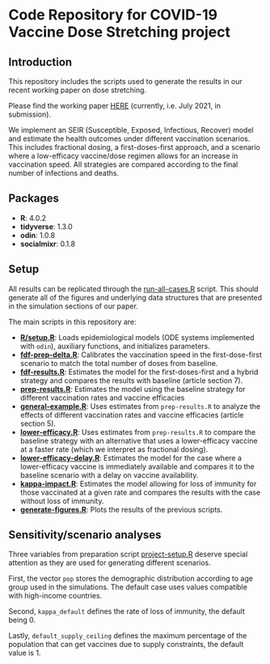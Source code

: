 # Code Repository for COVID-19 Vaccine Dose Stretching project

## Introduction

This repository includes the scripts used to generate the results in our recent working paper on dose stretching.

Please find the working paper [HERE](https://bfi.uchicago.edu/working-paper/2021-68/) (currently, i.e. July 2021, in submission).

We implement an SEIR (Susceptible, Exposed, Infectious, Recover) model and estimate the health outcomes under different vaccination scenarios. This includes fractional dosing, a first-doses-first approach, and a scenario where a low-efficacy vaccine/dose regimen allows for an increase in vaccination speed. All strategies are compared according to the final number of infections and deaths.

## Packages

* **R**: 4.0.2
* **tidyverse**: 1.3.0
* **odin**: 1.0.8
* **socialmixr**: 0.1.8



## Setup

All results can be replicated through the [run-all-cases.R](run-all-cases.R) script. This should generate all of the figures and underlying data structures that are presented in the simulation sections of our paper.

The main scripts in this repository are: 

* **[R/setup.R](R/setup.R)**: Loads epidemiological models (ODE systems implemented with `odin`), auxiliary functions, and initializes parameters.
* **[fdf-prep-delta.R](cases/fdf-prep-delta.R)**: Calibrates the vaccination speed in the first-dose-first scenario to match the total number of doses from baseline.
* **[fdf-results.R](cases/fdf-results.R)**: Estimates the model for the first-doses-first and a hybrid strategy and compares the results with baseline (article section 7).
* **[prep-results.R](cases/prep-results.R)**: Estimates the model using the baseline strategy for different vaccination rates and vaccine efficacies
* **[general-example.R](cases/general-example.R)**: Uses estimates from `prep-results.R` to analyze the effects of different vaccination rates and vaccine efficacies (article section 5).
* **[lower-efficacy.R](cases/lower-efficacy.R)**: Uses estimates from `prep-results.R` to compare the baseline strategy with an alternative that uses a lower-efficacy vaccine at a faster rate (which we interpret as fractional dosing).
* **[lower-efficacy-delay.R](cases/lower-efficacy.R)**: Estimates the model for the case where a lower-efficacy vaccine is immediately available and compares it to the baseline scenario with a delay on vaccine availability.
* **[kappa-impact.R](cases/kappa-impact.R)**: Estimates the model allowing for loss of immunity for those vaccinated at a given rate and compares the results with the case without loss of immunity.
* **[generate-figures.R](cases/generate-figures.R)**: Plots the results of the previous scripts.

## Sensitivity/scenario analyses

Three variables from preparation script [project-setup.R](project-setup.R) deserve special attention as they are used for generating different scenarios.

First, the vector `pop` stores the demographic distribution according to age group used in the simulations. The default case uses values compatible with high-income countries.

Second, `kappa_default` defines the rate of loss of immunity, the default being 0.

Lastly, `default_supply_ceiling` defines the maximum percentage of the population that can get vaccines due to supply constraints, the default value is 1.